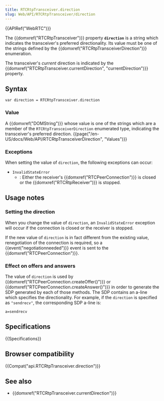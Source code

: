 ```yaml
---
title: RTCRtpTransceiver.direction
slug: Web/API/RTCRtpTransceiver/direction
---
```


{{APIRef("WebRTC")}}

The {{domxref("RTCRtpTransceiver")}} property **`direction`** is a string which indicates the transceiver's preferred directionality. Its value must be one of the strings defined by the {{domxref("RTCRtpTransceiverDirection")}} enumeration.

The transceiver's _current_ direction is indicated by the {{domxref("RTCRtpTransceiver.currentDirection", "currentDirection")}} property.

## Syntax

```plain
var direction = RTCRtpTransceiver.direction
```

### Value

A {{domxref("DOMString")}} whose value is one of the strings which are a member of the `RTCRtpTransceiverDirection` enumerated type, indicating the transceiver's preferred direction. {{page("/en-US/docs/Web/API/RTCRtpTransceiverDirection", "Values")}}

### Exceptions

When setting the value of `direction`, the following exceptions can occur:

- `InvalidStateError`
  - : Either the receiver's {{domxref("RTCPeerConnection")}} is closed or the {{domxref("RTCRtpReceiver")}} is stopped.

## Usage notes

### Setting the direction

When you change the value of `direction`, an `InvalidStateError` exception will occur if the connection is closed or the receiver is stopped.

If the new value of `direction` is in fact different from the existing value, renegotiation of the connection is required, so a {{event("negotiationneeded")}} event is sent to the {{domxref("RTCPeerConnection")}}.

### Effect on offers and answers

The value of `direction` is used by {{domxref("RTCPeerConnection.createOffer()")}} or {{domxref("RTCPeerConnection.createAnswer()")}} in order to generate the SDP generated by each of those methods. The SDP contains an a-line which specifies the directionality. For example, if the `direction` is specified as `"sendrecv"`, the corresponding SDP a-line is:

```plain
a=sendrecv
```

## Specifications

{{Specifications}}

## Browser compatibility

{{Compat("api.RTCRtpTransceiver.direction")}}

## See also

- {{domxref("RTCRtpTransceiver.currentDirection")}}
